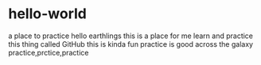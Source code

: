 # hello-world
a place to practice
hello earthlings this is a place for me learn and practice this thing
called GitHub
this is kinda fun
practice is good across the galaxy
practice,prctice,practice
